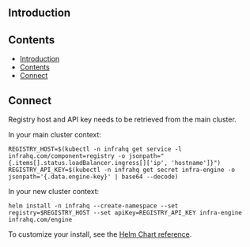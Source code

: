 ## Introduction

## Contents

* [Introduction](#introduction)
* [Contents](#contents)
* [Connect](#connect)

## Connect

Registry host and API key needs to be retrieved from the main cluster.

In your main cluster context:

```
REGISTRY_HOST=$(kubectl -n infrahq get service -l infrahq.com/component=registry -o jsonpath="{.items[].status.loadBalancer.ingress[]['ip', 'hostname']}")
REGISTRY_API_KEY=$(kubectl -n infrahq get secret infra-engine -o jsonpath='{.data.engine-key}' | base64 --decode)
```

In your new cluster context:

```
helm install -n infrahq --create-namespace --set registry=$REGISTRY_HOST --set apiKey=REGISTRY_API_KEY infra-engine infrahq.com/engine
```

To customize your install, see the [Helm Chart reference](./../helm.md).
